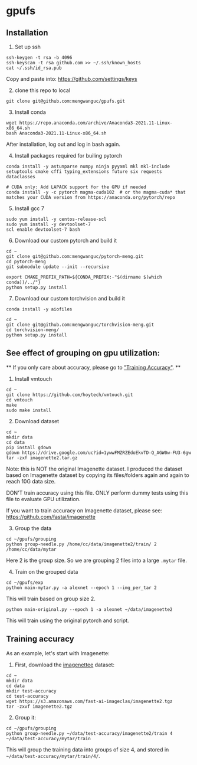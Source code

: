 # gpufs

## Installation

1. Set up ssh
```
ssh-keygen -t rsa -b 4096
ssh-keyscan -t rsa github.com >> ~/.ssh/known_hosts
cat ~/.ssh/id_rsa.pub
```

Copy and paste into: https://github.com/settings/keys

2. clone this repo to local

```
git clone git@github.com:mengwanguc/gpufs.git
```

3. Install conda

```
wget https://repo.anaconda.com/archive/Anaconda3-2021.11-Linux-x86_64.sh
bash Anaconda3-2021.11-Linux-x86_64.sh
```
After installation, log out and log in bash again.

4. Install packages required for builing pytorch
```
conda install -y astunparse numpy ninja pyyaml mkl mkl-include setuptools cmake cffi typing_extensions future six requests dataclasses

# CUDA only: Add LAPACK support for the GPU if needed
conda install -y -c pytorch magma-cuda102  # or the magma-cuda* that matches your CUDA version from https://anaconda.org/pytorch/repo
```

5. Install gcc 7
```
sudo yum install -y centos-release-scl
sudo yum install -y devtoolset-7
scl enable devtoolset-7 bash
```

6. Download our custom pytorch and build it

```
cd ~
git clone git@github.com:mengwanguc/pytorch-meng.git
cd pytorch-meng
git submodule update --init --recursive

export CMAKE_PREFIX_PATH=${CONDA_PREFIX:-"$(dirname $(which conda))/../"}
python setup.py install
```

7. Download our custom torchvision and build it

```
conda install -y aiofiles

cd ~
git clone git@github.com:mengwanguc/torchvision-meng.git
cd torchvision-meng/
python setup.py install
```


## See effect of grouping on gpu utilization:

** If you only care about accuracy, please go to ["Training Accuracy"](#training-accuracy). **

1. Install vmtouch

```
cd ~
git clone https://github.com/hoytech/vmtouch.git
cd vmtouch
make
sudo make install
```

2. Download dataset

```
cd ~
mkdir data
cd data
pip install gdown
gdown https://drive.google.com/uc?id=1ywwFMZRZEdoEkvTD-Q_AGW0w-FU3-6gw
tar -zxf imagenette2.tar.gz
```
Note: this is NOT the original Imagenette dataset. I produced the dataset based on Imagenette dataset by copying its files/folders again and again to reach 10G data size.

DON'T train accuracy using this file.
ONLY perform dummy tests using this file to evaluate GPU utilization.

If you want to train accuracy on Imagenette dataset, please see: https://github.com/fastai/imagenette

3. Group the data

```
cd ~/gpufs/grouping
python group-needle.py /home/cc/data/imagenette2/train/ 2 /home/cc/data/mytar
```
Here 2 is the group size. So we are grouping 2 files into a large `.mytar` file.

4. Train on the grouped data

```
cd ~/gpufs/exp
python main-mytar.py -a alexnet --epoch 1 --img_per_tar 2
```
This will train based on group size 2.

```
python main-original.py --epoch 1 -a alexnet ~/data/imagenette2
```
This will train using the original pytorch and script.

## Training accuracy

As an example, let's start with Imagenette:

1. First, download the [imagenettee](https://github.com/fastai/imagenette) dataset:

```
cd ~
mkdir data
cd data
mkdir test-accuracy
cd test-accuracy
wget https://s3.amazonaws.com/fast-ai-imageclas/imagenette2.tgz
tar -zxvf imagenette2.tgz
```

2. Group it:

```
cd ~/gpufs/grouping
python group-needle.py ~/data/test-accuracy/imagenette2/train 4 ~/data/test-accuracy/mytar/train
```

This will group the training data into groups of size 4, and stored in `~/data/test-accuracy/mytar/train/4/`.

